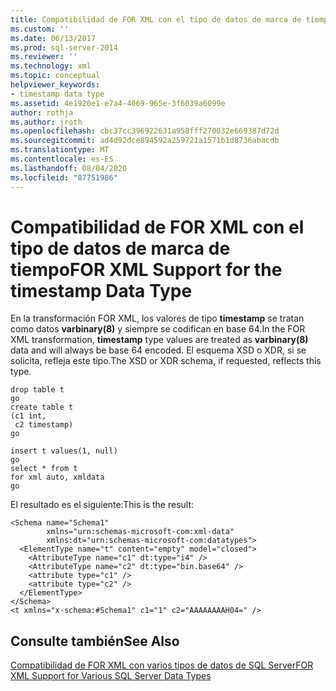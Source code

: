 ```yaml
---
title: Compatibilidad de FOR XML con el tipo de datos de marca de tiempo | Microsoft Docs
ms.custom: ''
ms.date: 06/13/2017
ms.prod: sql-server-2014
ms.reviewer: ''
ms.technology: xml
ms.topic: conceptual
helpviewer_keywords:
- timestamp data type
ms.assetid: 4e1920e1-e7a4-4069-965e-3f6039a6099e
author: rothja
ms.author: jroth
ms.openlocfilehash: cbc37cc396922631a958fff270032e669387d72d
ms.sourcegitcommit: ad4d92dce894592a259721a1571b1d8736abacdb
ms.translationtype: MT
ms.contentlocale: es-ES
ms.lasthandoff: 08/04/2020
ms.locfileid: "87751986"
---
```

# <a name="for-xml-support-for-the-timestamp-data-type"></a><span data-ttu-id="813df-102">Compatibilidad de FOR XML con el tipo de datos de marca de tiempo</span><span class="sxs-lookup"><span data-stu-id="813df-102">FOR XML Support for the timestamp Data Type</span></span>
  <span data-ttu-id="813df-103">En la transformación FOR XML, los valores de tipo **timestamp** se tratan como datos **varbinary(8)** y siempre se codifican en base 64.</span><span class="sxs-lookup"><span data-stu-id="813df-103">In the FOR XML transformation, **timestamp** type values are treated as **varbinary(8)** data and will always be base 64 encoded.</span></span> <span data-ttu-id="813df-104">El esquema XSD o XDR, si se solicita, refleja este tipo.</span><span class="sxs-lookup"><span data-stu-id="813df-104">The XSD or XDR schema, if requested, reflects this type.</span></span>  
  
```  
drop table t  
go  
create table t  
(c1 int,  
 c2 timestamp)  
go  
  
insert t values(1, null)  
go  
select * from t  
for xml auto, xmldata  
go  
```  
  
 <span data-ttu-id="813df-105">El resultado es el siguiente:</span><span class="sxs-lookup"><span data-stu-id="813df-105">This is the result:</span></span>  
  
```  
<Schema name="Schema1"   
        xmlns="urn:schemas-microsoft-com:xml-data"   
        xmlns:dt="urn:schemas-microsoft-com:datatypes">  
  <ElementType name="t" content="empty" model="closed">  
    <AttributeType name="c1" dt:type="i4" />  
    <AttributeType name="c2" dt:type="bin.base64" />  
    <attribute type="c1" />  
    <attribute type="c2" />  
  </ElementType>  
</Schema>  
<t xmlns="x-schema:#Schema1" c1="1" c2="AAAAAAAAH04=" />  
```  
  
## <a name="see-also"></a><span data-ttu-id="813df-106">Consulte también</span><span class="sxs-lookup"><span data-stu-id="813df-106">See Also</span></span>  
 [<span data-ttu-id="813df-107">Compatibilidad de FOR XML con varios tipos de datos de SQL Server</span><span class="sxs-lookup"><span data-stu-id="813df-107">FOR XML Support for Various SQL Server Data Types</span></span>](for-xml-support-for-various-sql-server-data-types.md)  
  
  
